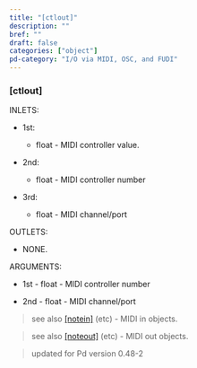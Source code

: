 ```yaml
---
title: "[ctlout]"
description: ""
bref: ""
draft: false
categories: ["object"]
pd-category: "I/O via MIDI, OSC, and FUDI"
---
```


### [ctlout]

INLETS:

- 1st: 
 
  - float - MIDI controller value.
  
- 2nd: 

  - float - MIDI controller number
  
- 3rd: 

  - float - MIDI channel/port

OUTLETS:
  
- NONE.
  
ARGUMENTS:

- 1st - float - MIDI controller number

- 2nd - float - MIDI channel/port

> see also [[notein]](../notein) (etc) - MIDI in objects.

> see also [[noteout]](../noteout) (etc) - MIDI out objects.

> updated for Pd version 0.48-2
 
